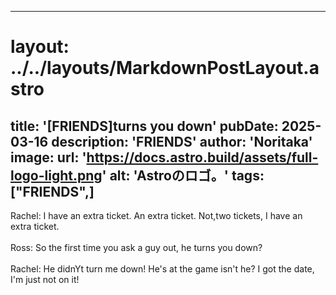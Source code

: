 
---
# layout: ../../layouts/MarkdownPostLayout.astro
title: '[FRIENDS]turns you down'
pubDate: 2025-03-16
description: 'FRIENDS'
author: 'Noritaka'
image:
    url: 'https://docs.astro.build/assets/full-logo-light.png'
    alt: 'Astroのロゴ。'
tags: ["FRIENDS",]
---

Rachel: I have an extra ticket. An extra ticket. Not,two tickets, I have an extra ticket.<br>
<br>
Ross: So the first time you ask a guy out, he turns you down?  <br>
<br>
Rachel: He didnYt turn me down! He's at the game isn't he? I got the date, I'm just not on it!<br>
<br>
